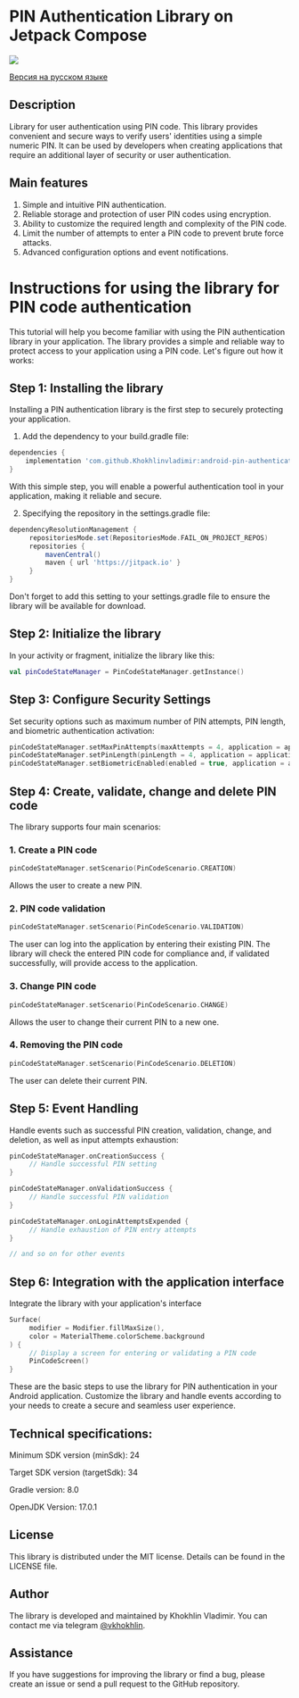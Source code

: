 # PIN Authentication Library on Jetpack Compose

[![](https://jitpack.io/v/Khokhlinvladimir/android-pin-authentication.svg)](https://jitpack.io/#Khokhlinvladimir/android-pin-authentication)

[Версия на русском языке](https://github.com/Khokhlinvladimir/android-pin-authentication/blob/main/README_RU.md)

## Description

Library for user authentication using PIN code. This library provides convenient and secure ways to verify users' identities using a simple numeric PIN. It can be used by developers when creating applications that require an additional layer of security or user authentication.

## Main features

1. Simple and intuitive PIN authentication.
2. Reliable storage and protection of user PIN codes using encryption.
3. Ability to customize the required length and complexity of the PIN code.
4. Limit the number of attempts to enter a PIN code to prevent brute force attacks.
5. Advanced configuration options and event notifications.

# Instructions for using the library for PIN code authentication

This tutorial will help you become familiar with using the PIN authentication library in your application. The library provides a simple and reliable way to protect access to your application using a PIN code. Let's figure out how it works:

## Step 1: Installing the library

Installing a PIN authentication library is the first step to securely protecting your application.

1. Add the dependency to your build.gradle file:

```gradle
dependencies {
    implementation 'com.github.Khokhlinvladimir:android-pin-authentication:v1.0.3'
}
```
With this simple step, you will enable a powerful authentication tool in your application, making it reliable and secure.

2. Specifying the repository in the settings.gradle file:

```gradle
dependencyResolutionManagement {
     repositoriesMode.set(RepositoriesMode.FAIL_ON_PROJECT_REPOS)
     repositories {
         mavenCentral()
         maven { url 'https://jitpack.io' }
     }
}
```
Don't forget to add this setting to your settings.gradle file to ensure the library will be available for download.
## Step 2: Initialize the library

In your activity or fragment, initialize the library like this:

```kotlin
val pinCodeStateManager = PinCodeStateManager.getInstance()
```

## Step 3: Configure Security Settings

Set security options such as maximum number of PIN attempts, PIN length, and biometric authentication activation:

```kotlin
pinCodeStateManager.setMaxPinAttempts(maxAttempts = 4, application = application)
pinCodeStateManager.setPinLength(pinLength = 4, application = application)
pinCodeStateManager.setBiometricEnabled(enabled = true, application = application)
```

## Step 4: Create, validate, change and delete PIN code

The library supports four main scenarios:

### 1. Create a PIN code

```kotlin
pinCodeStateManager.setScenario(PinCodeScenario.CREATION)
```

Allows the user to create a new PIN.

### 2. PIN code validation

```kotlin
pinCodeStateManager.setScenario(PinCodeScenario.VALIDATION)
```

The user can log into the application by entering their existing PIN. The library will check the entered PIN code for compliance and, if validated successfully, will provide access to the application.

### 3. Change PIN code

```kotlin
pinCodeStateManager.setScenario(PinCodeScenario.CHANGE)
```

Allows the user to change their current PIN to a new one.

### 4. Removing the PIN code

```kotlin
pinCodeStateManager.setScenario(PinCodeScenario.DELETION)
```

The user can delete their current PIN.

## Step 5: Event Handling

Handle events such as successful PIN creation, validation, change, and deletion, as well as input attempts exhaustion:

```kotlin
pinCodeStateManager.onCreationSuccess {
     // Handle successful PIN setting
}

pinCodeStateManager.onValidationSuccess {
     // Handle successful PIN validation
}

pinCodeStateManager.onLoginAttemptsExpended {
     // Handle exhaustion of PIN entry attempts
}

// and so on for other events
```

## Step 6: Integration with the application interface

Integrate the library with your application's interface

```kotlin
Surface(
     modifier = Modifier.fillMaxSize(),
     color = MaterialTheme.colorScheme.background
) {
     // Display a screen for entering or validating a PIN code
     PinCodeScreen()
}
```

These are the basic steps to use the library for PIN authentication in your Android application. Customize the library and handle events according to your needs to create a secure and seamless user experience.

## Technical specifications:

Minimum SDK version (minSdk): 24

Target SDK version (targetSdk): 34

Gradle version: 8.0

OpenJDK Version: 17.0.1

## License

This library is distributed under the MIT license. Details can be found in the LICENSE file.

## Author

The library is developed and maintained by Khokhlin Vladimir. You can contact me via telegram [@vkhokhlin](https://t.me/vkhokhlin).

## Assistance

If you have suggestions for improving the library or find a bug, please create an issue or send a pull request to the GitHub repository.
